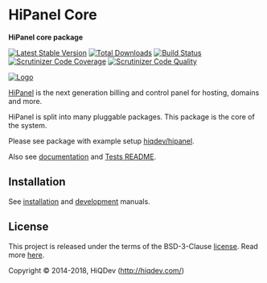 # HiPanel Core

**HiPanel core package**

[![Latest Stable Version](https://poser.pugx.org/hiqdev/hipanel-core/v/stable)](https://packagist.org/packages/hiqdev/hipanel-core)
[![Total Downloads](https://poser.pugx.org/hiqdev/hipanel-core/downloads)](https://packagist.org/packages/hiqdev/hipanel-core)
[![Build Status](https://img.shields.io/travis/hiqdev/hipanel-core.svg)](https://travis-ci.org/hiqdev/hipanel-core)
[![Scrutinizer Code Coverage](https://img.shields.io/scrutinizer/coverage/g/hiqdev/hipanel-core.svg)](https://scrutinizer-ci.com/g/hiqdev/hipanel-core/)
[![Scrutinizer Code Quality](https://img.shields.io/scrutinizer/g/hiqdev/hipanel-core.svg)](https://scrutinizer-ci.com/g/hiqdev/hipanel-core/)

[![Logo](https://raw.githubusercontent.com/hiqdev/hipanel-core/master/docs/logo.png)](https://hipanel.com/)

[HiPanel] is the next generation billing and control panel for hosting, domains and more.

HiPanel is split into many pluggable packages.
This package is the core of the system.

Please see package with example setup [hiqdev/hipanel].

Also see [documentation] and [Tests README].

[HiPanel]:          https://hipanel.com
[hiqdev/hipanel]:   https://github.com/hiqdev/hipanel
[documentation]:    docs
[Tests README]:     tests/README.md

## Installation

See [installation] and [development] manuals.

[installation]:             docs/Installation.md
[development]:              docs/Development.md

## License

This project is released under the terms of the BSD-3-Clause [license](LICENSE).
Read more [here](http://choosealicense.com/licenses/bsd-3-clause).

Copyright © 2014-2018, HiQDev (http://hiqdev.com/)
